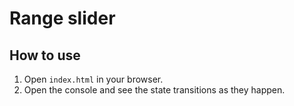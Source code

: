 # Range slider

## How to use

1. Open `index.html` in your browser.
2. Open the console and see the state transitions as they happen.
